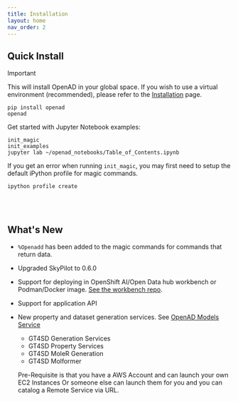 ```yaml
---
title: Installation
layout: home
nav_order: 2
---
```


<!--

DO NOT EDIT
-----------
This file auto-generated.
To update it, consult instructions:
https://github.com/acceleratedscience/open-ad-toolkit/tree/main/docs

-->

## Quick Install

> [!IMPORTANT]  
> This will install OpenAD in your global space. If you wish to use a virtual environment (recommended), please refer to the [Installation](/README_installation.md) page.

    pip install openad
    openad

Get started with Jupyter Notebook examples:

    init_magic
    init_examples
    jupyter lab ~/openad_notebooks/Table_of_Contents.ipynb

If you get an error when running `init_magic`, you may first need to setup the default iPython profile for magic commands.

    ipython profile create

<br><br>

## What's New

-   `%Openadd` has been added to the magic commands for commands that return data.
-   Upgraded SkyPilot to 0.6.0
-   Support for deploying in OpenShift AI/Open Data hub workbench or Podman/Docker image. [See the workbench repo](https://github.com/acceleratedscience/openad_workbench).
-   Support for application API
-   New property and dataset generation services. See [OpenAD Models Service](/README_models-service.md)
    -   GT4SD Generation Services
    -   GT4SD Property Services
    -   GT4SD MoleR Generation
    -   GT4SD Molformer

    Pre-Requisite is that you have a AWS Account and can launch your own EC2 Instances Or someone else can launch them for you and you can catalog a Remote Service via URL.

